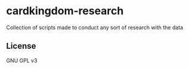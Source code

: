 # cardkingdom-research
Collection of scripts made to conduct any sort of research with the data

## License
GNU GPL v3